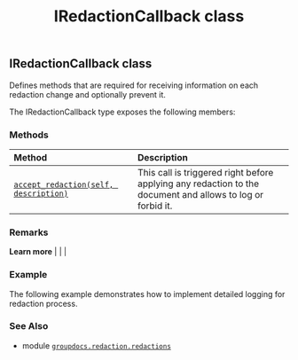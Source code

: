 ﻿---
title: IRedactionCallback class
second_title: GroupDocs.Redaction for Python via .NET API References
description: 
type: docs
weight: 100
url: /groupdocs.redaction.redactions/iredactioncallback/
is_root: false
---

## IRedactionCallback class

Defines methods that are required for receiving information on each redaction change and optionally prevent it.



The IRedactionCallback type exposes the following members:

### Methods
| Method | Description |
| :- | :- |
| [`accept_redaction(self, description)`](/redaction/python-net/groupdocs.redaction.redactions/iredactioncallback/accept_redaction/#groupdocs.redaction.redactions.redactiondescription) | This call is triggered right before applying any redaction to the document and allows to log or forbid it. |



### Remarks 


**Learn more** |
|
 |

### Example 


The following example demonstrates how to implement detailed logging for redaction process.

### See Also
* module [`groupdocs.redaction.redactions`](..)
